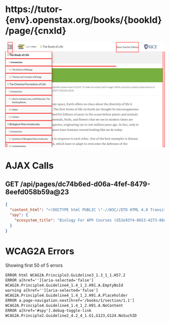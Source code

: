 # https://tutor-{env}.openstax.org/books/{bookId}/page/{cnxId}

![image](./screenshots/tutor-{env}.openstax.org_books_{bookId}_page_{cnxId}.png)

# AJAX Calls

## GET /api/pages/dc74b6ed-d06a-4fef-8479-8eefd058b59a@23

```json
{
  "content_html": "<!DOCTYPE html PUBLIC \"-//W3C//DTD HTML 4.0 Transitional//EN\" \"http://www.w3.org/TR/REC-html40/loose.dtd\">\n<html xmlns=\"http://www.w3.org/1999/xhtml\"> ... 5603 more",
  "spy": {
    "ecosystem_title": "Biology For AP® Courses (d52e93f4-8653-4273-86da-3850001c0786@9.14) - 2016-06-28 19:00:30 UTC"
  }
}
```


# WCAG2A Errors

Showing first 50 of 5 errors

```
ERROR html WCAG2A.Principle3.Guideline3_1.3_1_1.H57.2
ERROR a[href=''][aria-selected='false'] WCAG2A.Principle4.Guideline4_1.4_1_2.H91.A.EmptyNoId
warning a[href=''][aria-selected='false'] WCAG2A.Principle4.Guideline4_1.4_1_2.H91.A.Placeholder
ERROR a.page-navigation.next[href='/books/1/section/1.1'] WCAG2A.Principle4.Guideline4_1.4_1_2.H91.A.NoContent
ERROR a[href='#spy'].debug-toggle-link WCAG2A.Principle2.Guideline2_4.2_4_1.G1,G123,G124.NoSuchID
```

